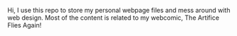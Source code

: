 Hi, I use this repo to store my personal webpage files and mess around with web design. Most of the content is related to my webcomic, The Artifice Flies Again!
